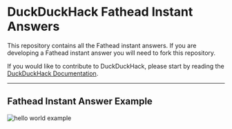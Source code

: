 # DuckDuckHack Fathead Instant Answers

This repository contains all the Fathead instant answers. If you are developing a Fathead instant answer you will need to fork this repository.

If you would like to contribute to DuckDuckHack, please start by reading the [DuckDuckHack Documentation](https://dukgo.com/duckduckhack/ddh-intro).

------

## Fathead Instant Answer Example

![hello world example](https://s3.amazonaws.com/ddg-assets/docs/fathead_example.png)
